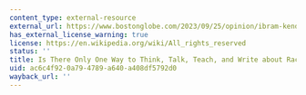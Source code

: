 ```yaml
---
content_type: external-resource
external_url: https://www.bostonglobe.com/2023/09/25/opinion/ibram-kendi-bu-antiracist-research-center-layoffs-racism/
has_external_license_warning: true
license: https://en.wikipedia.org/wiki/All_rights_reserved
status: ''
title: Is There Only One Way to Think, Talk, Teach, and Write about Racism?
uid: ac6c4f92-0a79-4789-a640-a408df5792d0
wayback_url: ''
---
```

